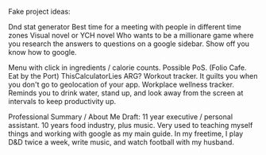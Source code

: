 Fake project ideas:

Dnd stat generator 
Best time for a meeting with people in different time zones
Visual novel or YCH novel
Who wants to be a millionare game where you research the answers to questions on a google sidebar. Show off you know how to google.

Menu with click in ingredients / calorie counts. Possible PoS. (Folio Cafe. Eat by the Port)
ThisCalculatorLies
ARG?
Workout tracker. It guilts you when you don't go to geolocation of your app. 
Workplace wellness tracker. Reminds you to drink water, stand up, and look away from the screen at intervals to keep productivity up. 


Professional Summary / About Me Draft: 11 year executive / personal assistant. 10 years food industry, plus music. Very used to teaching myself things and working with google as my main guide. In my freetime, I play D&D twice a week, write music, and watch football with my husband.